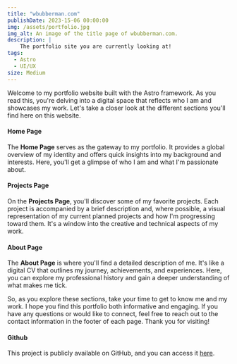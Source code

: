 ```yaml
---
title: "wbubberman.com"
publishDate: 2023-15-06 00:00:00
img: /assets/portfolio.jpg
img_alt: An image of the title page of wbubberman.com.
description: |
    The portfolio site you are currently looking at!
tags:
  - Astro
  - UI/UX
size: Medium
---
```


Welcome to my portfolio website built with the Astro framework. As you read this, you're delving into a digital space that reflects who I am and showcases my work. Let's take a closer look at the different sections you'll find here on this website.

#### Home Page

The **Home Page** serves as the gateway to my portfolio. It provides a global overview of my identity and offers quick insights into my background and interests. Here, you'll get a glimpse of who I am and what I'm passionate about.

#### Projects Page

On the **Projects Page**, you'll discover some of my favorite projects. Each project is accompanied by a brief description and, where possible, a visual representation of my current planned projects and how I'm progressing toward them. It's a window into the creative and technical aspects of my work.

#### About Page

The **About Page** is where you'll find a detailed description of me. It's like a digital CV that outlines my journey, achievements, and experiences. Here, you can explore my professional history and gain a deeper understanding of what makes me tick.

So, as you explore these sections, take your time to get to know me and my work. I hope you find this portfolio both informative and engaging. If you have any questions or would like to connect, feel free to reach out to the contact information in the footer of each page. Thank you for visiting!

#### Github

This project is publicly available on GitHub, and you can access it [here](https://github.com/Jurkyy/portfolio-site). 